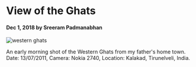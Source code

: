 # View of the Ghats

#### Dec 1, 2018 by Sreeram Padmanabhan

![western ghats](https://scontent-lht6-1.cdninstagram.com/vp/7be83ea9815bde48292f843c769db0ec/5C94E33C/t51.2885-15/e35/44924597_2312503215467025_2271178548626515031_n.jpg "Kalakad western ghats")

An early morning shot of the Western Ghats from my father's home town. Date: 13/07/2011, Camera: Nokia 2740, Location: Kalakad, Tirunelveli, India.
